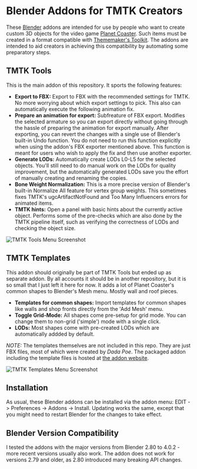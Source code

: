 # Blender Addons for TMTK Creators

These [Blender](https://www.blender.org) addons are intended for use by people who want to create custom 3D objects for the video game [Planet Coaster](https://www.planetcoaster.com). Such items must be created in a format compatible with [Thememaker's Toolkit](https://thememakers-toolkit.planetcoaster.com). The addons are intended to aid creators in achieving this compatibility by automating some preparatory steps.

## TMTK Tools
This is the main addon of this repository. It sports the following features:
- **Export to FBX:** Export to FBX with the recommended settings for TMTK. No more worrying about which export settings to pick. This also can automatically execute the following animation fix.
- **Prepare an animation for export:** Subfreature of FBX export. Modifies the selected armature so you can export directly without going through the hassle of preparing the animation for export manually. After exporting, you can revert the changes with a single use of Blender's built-in Undo function. You do not need to run this function explicitly when using the addon's FBX exporter mentioned above. This function is meant for users who wish to apply the fix and then use another exporter.
- **Generate LODs:** Automatically create LODs L0-L5 for the selected objects. You'll still need to do manual work on the LODs for quality improvement, but the automatically generated LODs save you the effort of manually creating and renaming the copies.
- **Bone Weight Normalization:** This is a more precise version of Blender's built-in Normalize All feature for vertex group weights. This sometimes fixes TMTK's ugcArtifactNotFound and Too Many Influencers errors for animated items.
- **TMTK hints:** Open a panel with basic hints about the currently active object. Performs some of the pre-checks which are also done by the TMTK pipeline itself, such as verifying the correctness of LODs and checking the object size.

![TMTK Tools Menu Screenshot](https://tmtk.gohax.eu/screenshots/tmtktools.webp)

## TMTK Templates
This addon should originally be part of TMTK Tools but ended up as separate addon. By all accounts it should be in another repository, but it is so small that I just left it here for now. It adds a lot of Planet Coaster's common shapes to Blender's Mesh menu. Mostly wall and roof pieces.

- **Templates for common shapes:** Import templates for common shapes like walls and shop fronts directly from the 'Add Mesh' menu.
- **Toggle Grid-Mode:** All shapes come pre-setup for grid mode. You can change them to non-grid ('simple') mode with a single click.
- **LODs:** Most shapes come with pre-created LODs which are automatically addded by default.

*NOTE:* The templates themselves are not included in this repo. They are just FBX files, most of which were created by *Dada Poe*. The packaged addon including the template files is hosted at [the addon website](https://tmtk.gohax.eu/tmtktemplates).

![TMTK Templates Menu Screenshot](https://tmtk.gohax.eu/screenshots/tmtktemplates.webp)

## Installation
As usual, these Blender addons can be installed via the addon menu: EDIT -> Preferences -> Addons -> Install. Updating works the same, except that you might need to restart Blender for the changes to take effect.

## Blender Version Compatibility
I tested the addons with the major versions from Blender 2.80 to 4.0.2 - more recent versions usually also work. The addon does not work for versions 2.79 and older, as 2.80 introduced many breaking API changes.
